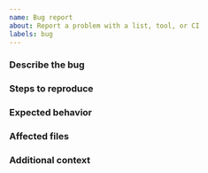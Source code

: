 ```yaml
---
name: Bug report
about: Report a problem with a list, tool, or CI
labels: bug
---
```


### Describe the bug

### Steps to reproduce

### Expected behavior

### Affected files

### Additional context


